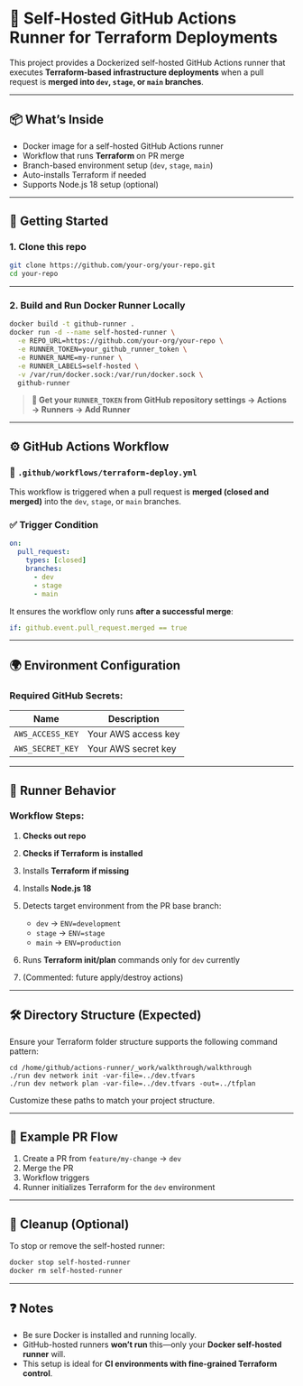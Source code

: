 

# 🐳 Self-Hosted GitHub Actions Runner for Terraform Deployments

This project provides a Dockerized self-hosted GitHub Actions runner that executes **Terraform-based infrastructure deployments** when a pull request is **merged into `dev`, `stage`, or `main` branches**.

---

## 📦 What’s Inside

* Docker image for a self-hosted GitHub Actions runner
* Workflow that runs **Terraform** on PR merge
* Branch-based environment setup (`dev`, `stage`, `main`)
* Auto-installs Terraform if needed
* Supports Node.js 18 setup (optional)

---

## 🚀 Getting Started

### 1. Clone this repo

```bash
git clone https://github.com/your-org/your-repo.git
cd your-repo
```

---

### 2. Build and Run Docker Runner Locally

```bash
docker build -t github-runner .
docker run -d --name self-hosted-runner \
  -e REPO_URL=https://github.com/your-org/your-repo \
  -e RUNNER_TOKEN=your_github_runner_token \
  -e RUNNER_NAME=my-runner \
  -e RUNNER_LABELS=self-hosted \
  -v /var/run/docker.sock:/var/run/docker.sock \
  github-runner
```

> **🔐 Get your `RUNNER_TOKEN` from GitHub repository settings → Actions → Runners → Add Runner**

---

## ⚙️ GitHub Actions Workflow

### 📄 `.github/workflows/terraform-deploy.yml`

This workflow is triggered when a pull request is **merged (closed and merged)** into the `dev`, `stage`, or `main` branches.

### ✅ Trigger Condition

```yaml
on:
  pull_request:
    types: [closed]
    branches:
      - dev
      - stage
      - main
```

It ensures the workflow only runs **after a successful merge**:

```yaml
if: github.event.pull_request.merged == true
```

---

## 🌍 Environment Configuration

### Required GitHub Secrets:

| Name              | Description                         |
| ----------------- | ----------------------------------- |
| `AWS_ACCESS_KEY`  | Your AWS access key                 |
| `AWS_SECRET_KEY`  | Your AWS secret key                 |


---

## 🔧 Runner Behavior

### Workflow Steps:

1. **Checks out repo**
2. **Checks if Terraform is installed**
3. Installs **Terraform if missing**
4. Installs **Node.js 18**
5. Detects target environment from the PR base branch:

   * `dev` → `ENV=development`
   * `stage` → `ENV=stage`
   * `main` → `ENV=production`
6. Runs **Terraform init/plan** commands only for `dev` currently
7. (Commented: future apply/destroy actions)

---

## 🛠 Directory Structure (Expected)

Ensure your Terraform folder structure supports the following command pattern:

```
cd /home/github/actions-runner/_work/walkthrough/walkthrough
./run dev network init -var-file=../dev.tfvars
./run dev network plan -var-file=../dev.tfvars -out=../tfplan
```

Customize these paths to match your project structure.

---

## 🧪 Example PR Flow

1. Create a PR from `feature/my-change` → `dev`
2. Merge the PR
3. Workflow triggers
4. Runner initializes Terraform for the `dev` environment

---

## 🧼 Cleanup (Optional)

To stop or remove the self-hosted runner:

```bash
docker stop self-hosted-runner
docker rm self-hosted-runner
```

---

## ❓ Notes

* Be sure Docker is installed and running locally.
* GitHub-hosted runners **won’t run** this—only your **Docker self-hosted runner** will.
* This setup is ideal for **CI environments with fine-grained Terraform control**.


